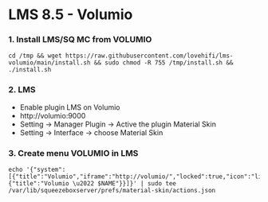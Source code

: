 # LMS 8.5 - Volumio
### 1. Install LMS/SQ MC from VOLUMIO
```
cd /tmp && wget https://raw.githubusercontent.com/lovehifi/lms-volumio/main/install.sh && sudo chmod -R 755 /tmp/install.sh && ./install.sh
```

### 2. LMS
- Enable plugin LMS on Volumio
- http://volumio:9000
- Setting -> Manager Plugin -> Active the plugin Material Skin
- Setting -> Interface -> choose Material Skin

### 3. Create menu VOLUMIO in LMS
```
echo '{"system":[{"title":"Volumio","iframe":"http://volumio/","locked":true,"icon":"link","toolbar":{"title":"Volumio \u2022 $NAME"}}]}' | sudo tee /var/lib/squeezeboxserver/prefs/material-skin/actions.json
```
